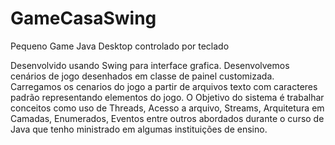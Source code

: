 # GameCasaSwing
Pequeno Game Java Desktop controlado por teclado

Desenvolvido usando Swing para interface grafica. Desenvolvemos cenários de jogo desenhados em classe de painel customizada.
Carregamos os cenarios do jogo a partir de arquivos texto com caracteres padrão representando elementos do jogo.
O Objetivo do sistema é trabalhar conceitos como uso de Threads, Acesso a arquivo, Streams, Arquitetura em Camadas, 
Enumerados, Eventos entre outros abordados durante o curso de Java que tenho ministrado em algumas instituições de ensino. 

